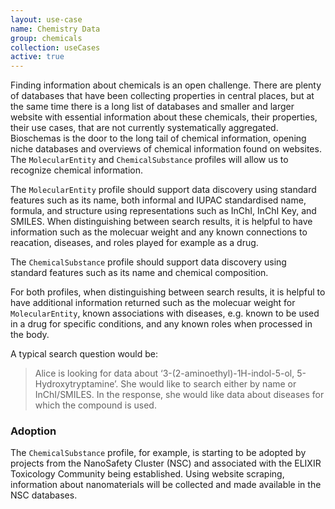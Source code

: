 ```yaml
---
layout: use-case
name: Chemistry Data
group: chemicals
collection: useCases
active: true
---
```


Finding information about chemicals is an open challenge. There are plenty of databases that have been collecting properties in central places, but at the same time there is a long list of databases and smaller and larger website with essential information about these chemicals, their properties, their use cases, that are not currently systematically aggregated. Bioschemas is the door to the long tail of chemical information, opening niche databases and overviews of chemical information found on websites. The `MolecularEntity` and `ChemicalSubstance` profiles will allow us to recognize chemical information.

The `MolecularEntity` profile should support data discovery using standard features such as its name, both informal and IUPAC standardised name, formula, and structure using representations such as InChI, InChI Key, and SMILES. When distinguishing between search results, it is helpful to have information such as the molecuar weight and any known connections to reacation, diseases, and roles played for example as a drug.

The `ChemicalSubstance` profile should support data discovery using standard features such as its name and chemical composition.

For both profiles, when distinguishing between search results, it is helpful to have additional information returned such as the molecuar weight for `MolecularEntity`, known associations with diseases, e.g. known to be used in a drug for specific conditions, and any known roles when processed in the body.

A typical search question would be:

> Alice is looking for data about ‘3-(2-aminoethyl)-1H-indol-5-ol, 5-Hydroxytryptamine’. She would like to search either by name or InChI/SMILES. In the response, she would like data about diseases for which the compound is used.

### Adoption

The `ChemicalSubstance` profile, for example, is starting to be adopted by projects from the NanoSafety Cluster (NSC) and associated with the ELIXIR Toxicology Community being established. Using website scraping, information about nanomaterials will be collected and made available in the NSC databases.
